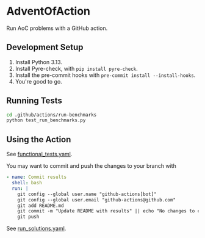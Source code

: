 # AdventOfAction

Run AoC problems with a GitHub action.

## Development Setup

1. Install Python 3.13.
2. Install Pyre-check, with `pip install pyre-check`.
3. Install the pre-commit hooks with `pre-commit install --install-hooks`.
4. You're good to go.

## Running Tests

```bash
cd .github/actions/run-benchmarks
python test_run_benchmarks.py
```

## Using the Action

See [functional_tests.yaml](.github/workflows/functional_tests.yaml).

You may want to commit and push the changes to your branch with

```yaml
- name: Commit results
  shell: bash
  run: |
    git config --global user.name "github-actions[bot]"
    git config --global user.email "github-actions@github.com"
    git add README.md
    git commit -m "Update README with results" || echo "No changes to commit"
    git push
```

See [run_solutions.yaml](.github/workflows/run_solutions.yaml).
